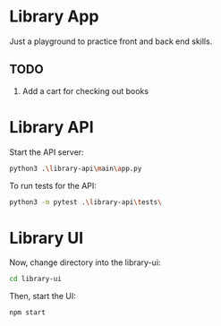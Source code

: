 # Library App
Just a playground to practice front and back end skills.

## TODO
1. Add a cart for checking out books


# Library API
Start the API server:
``` bash
python3 .\library-api\main\app.py
```

To run tests for the API:
``` bash
python3 -m pytest .\library-api\tests\
```


# Library UI
Now, change directory into the library-ui:
``` bash
cd library-ui
```

Then, start the UI:
``` bash
npm start
```
